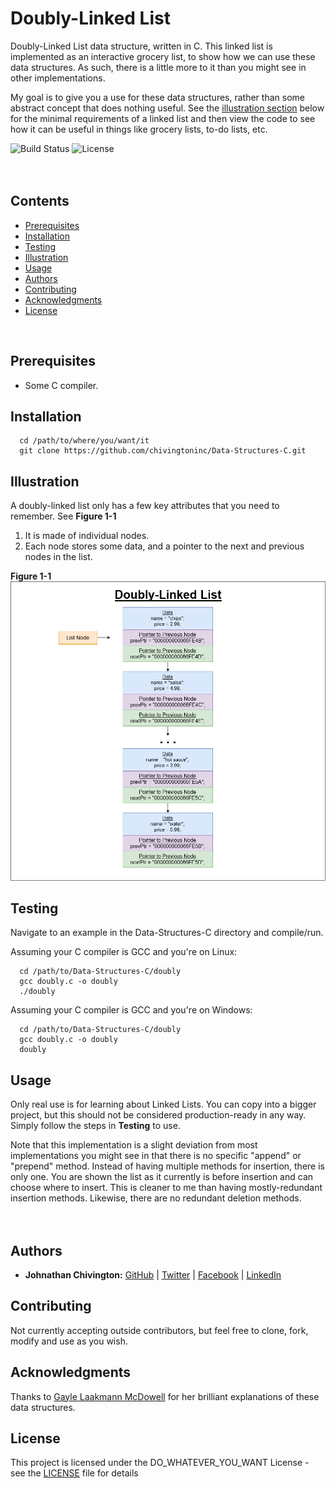 # Doubly-Linked List
Doubly-Linked List data structure, written in C. This linked list is implemented as an interactive grocery list, to show how we can use these data structures. As such, there is a little more to it than you might see in other implementations.

My goal is to give you a use for these data structures, rather than some abstract concept that does nothing useful. See the [illustration section](https://github.com/chivingtoninc/Data-Structures-C/tree/master/linked-lists/doubly#illustration) below for the minimal requirements of a linked list and then view the code to see how it can be useful in things like grocery lists, to-do lists, etc.

![Build Status](https://img.shields.io/badge/build-Untable-red.svg)
![License](https://img.shields.io/badge/license-DO_WHATEVER_YOU_WANT-green.svg)
<br/><br/><br/>

## Contents
* [Prerequisites](https://github.com/chivingtoninc/Data-Structures-C/tree/master/linked-lists/doubly#prerequisites)
* [Installation](https://github.com/chivingtoninc/Data-Structures-C/tree/master/linked-lists/doubly#installation)
* [Testing](https://github.com/chivingtoninc/Data-Structures-C/tree/master/linked-lists/doubly#testing)
* [Illustration](https://github.com/chivingtoninc/Data-Structures-C/tree/master/linked-lists/doubly#illustration)
* [Usage](https://github.com/chivingtoninc/Data-Structures-C/tree/master/linked-lists/doubly#usage)
* [Authors](https://github.com/chivingtoninc/Data-Structures-C/tree/master/linked-lists/doubly#authors)
* [Contributing](https://github.com/chivingtoninc/Data-Structures-C/tree/master/linked-lists/doubly#contributing)
* [Acknowledgments](https://github.com/chivingtoninc/Data-Structures-C/tree/master/linked-lists/doubly#acknowledgments)
* [License](https://github.com/chivingtoninc/Data-Structures-C/tree/master/linked-lists/doubly#license)
<br/>

## Prerequisites
  * Some C compiler.


## Installation
```
  cd /path/to/where/you/want/it
  git clone https://github.com/chivingtoninc/Data-Structures-C.git
```

## Illustration
A doubly-linked list only has a few key attributes that you need to remember. See **Figure 1-1**
  1. It is made of individual nodes.
  2. Each node stores some data, and a pointer to the next and previous nodes in the list.

  **Figure 1-1**
![Figure 1-1](doubly.png?raw=true)

## Testing
Navigate to an example in the Data-Structures-C directory and compile/run.

Assuming your C compiler is GCC and you're on Linux:
```
  cd /path/to/Data-Structures-C/doubly
  gcc doubly.c -o doubly
  ./doubly
```

Assuming your C compiler is GCC and you're on Windows:
```
  cd /path/to/Data-Structures-C/doubly
  gcc doubly.c -o doubly
  doubly
```

## Usage
Only real use is for learning about Linked Lists. You can copy into a bigger project, but this should not be considered production-ready in any way. Simply follow the steps in **Testing** to use.

Note that this implementation is a slight deviation from most implementations you might see in that there is no specific "append" or "prepend" method. Instead of having multiple methods for insertion, there is only one. You are shown the list as it currently is before insertion and can choose where to insert. This is cleaner to me than having mostly-redundant insertion methods. Likewise, there are no redundant deletion methods.
<br/><br/><br/>


## Authors
* **Johnathan Chivington:** [GitHub](https://github.com/chivingtoninc) | [Twitter](https://twitter.com/chivingtoninc) | [Facebook](https://facebook.com/chivingtoninc) | [LinkedIn](https://www.linkedin.com/in/johnathan-chivington/)

## Contributing
Not currently accepting outside contributors, but feel free to clone, fork, modify and use as you wish.

## Acknowledgments
Thanks to [Gayle Laakmann McDowell](https://youtu.be/shs0KM3wKv8) for her brilliant explanations of these data structures.

## License
This project is licensed under the DO_WHATEVER_YOU_WANT License - see the [LICENSE](https://github.com/chivingtoninc/Data-Structures-C/blob/master/LICENSE) file for details
<br/><br/>
